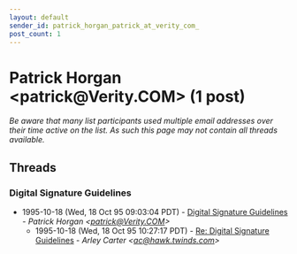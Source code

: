 ```yaml
---
layout: default
sender_id: patrick_horgan_patrick_at_verity_com_
post_count: 1
---
```


# Patrick Horgan <patrick<span>@</span>Verity.COM> (1 post)

_Be aware that many list participants used multiple email addresses over their time active on the list. As such this page may not contain all threads available._

## Threads

### Digital Signature Guidelines
+ 1995-10-18 (Wed, 18 Oct 95 09:03:04 PDT) - [Digital Signature Guidelines](/archive/1995/10/c48095f0d53c41164a3d12578a53a1b3e9f10f4f9dedf5dfe988605eb8a6729b) - _Patrick Horgan \<patrick@Verity.COM\>_
  + 1995-10-18 (Wed, 18 Oct 95 10:27:17 PDT) - [Re: Digital Signature Guidelines](/archive/1995/10/b754e5ccc57ec13c5ae9b37ce8d73065921c97ad6694b00cac63ee3621748361) - _Arley Carter \<ac@hawk.twinds.com\>_

